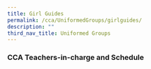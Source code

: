 ```yaml
---
title: Girl Guides
permalink: /cca/UniformedGroups/girlguides/
description: ""
third_nav_title: Uniformed Groups
---
```








### CCA Teachers-in-charge and Schedule